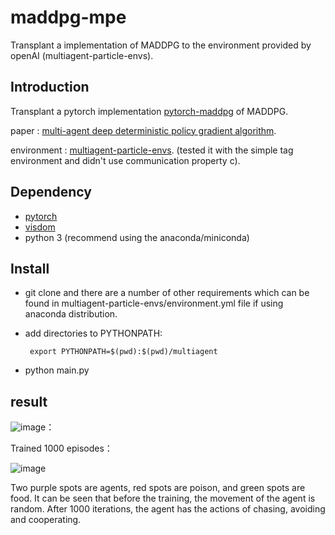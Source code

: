 # maddpg-mpe
Transplant a implementation of MADDPG to the environment provided by openAI (multiagent-particle-envs).

## Introduction

Transplant a pytorch implementation [pytorch-maddpg](https://github.com/xuehy/pytorch-maddpg]) of MADDPG.

paper : [multi-agent deep deterministic policy gradient algorithm](https://arxiv.org/abs/1706.02275).

environment : [multiagent-particle-envs](https://github.com/openai/multiagent-particle-envs). 
(tested it with the simple tag environment and didn't use communication property c).


## Dependency

- [pytorch](https://github.com/pytorch/pytorch)
- [visdom](https://github.com/facebookresearch/visdom)
- python 3 (recommend using the anaconda/miniconda)

## Install

- git clone and there are a number of other requirements which can be found in multiagent-particle-envs/environment.yml file if using anaconda distribution.
- add directories to PYTHONPATH: 
      
       export PYTHONPATH=$(pwd):$(pwd)/multiagent
- python main.py

## result

![image](https://github.com/yexme/maddpg-mpe/blob/master/picture/Waterworld_beforTraine.gif)：


Trained 1000 episodes：

![image](https://github.com/yexme/maddpg-mpe/blob/master/picture/Waterworld_Trained.gif)

Two purple spots are agents, red spots are poison, and green spots are food. It can be seen that before the training, the movement of the agent is random. After 1000 iterations, the agent has the actions of chasing, avoiding and cooperating.



